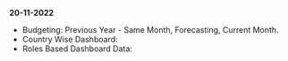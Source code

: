 **20-11-2022**

* Budgeting:
  Previous Year - Same Month,
  Forecasting,
  Current Month.
* Country Wise Dashboard:
* Roles Based Dashboard Data:
